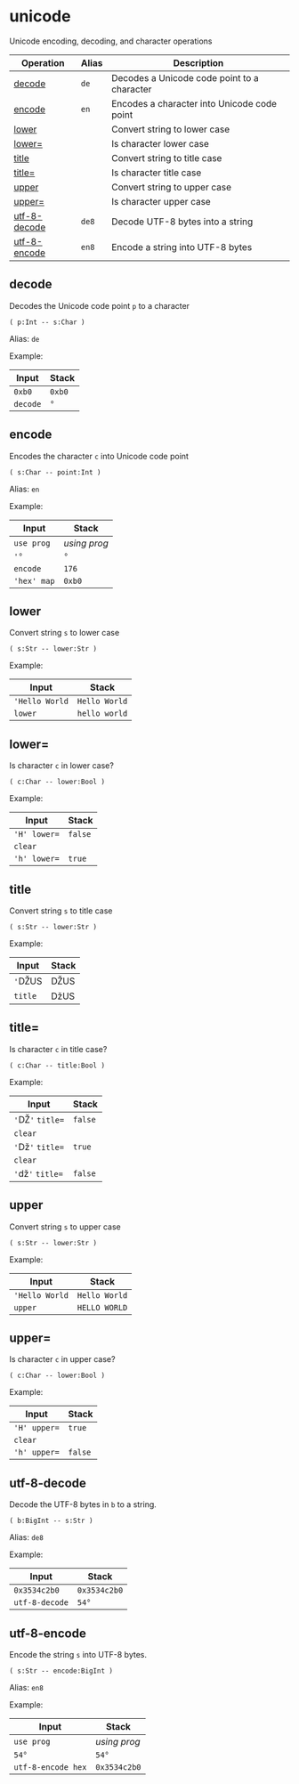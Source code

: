# unicode

<!-- eval: use unicode -->

Unicode encoding, decoding, and character operations

<!-- index -->

| Operation                     | Alias | Description
|-------------------------------|-------|--------------
| [decode](#decode)             | `de`  | Decodes a Unicode code point to a character
| [encode](#encode)             | `en`  | Encodes a character into Unicode code point
| [lower](#lower)               |       | Convert string to lower case
| [lower=](#lower=)             |       | Is character lower case
| [title](#title)               |       | Convert string to title case
| [title=](#title=)             |       | Is character title case
| [upper](#upper)               |       | Convert string to upper case
| [upper=](#upper=)             |       | Is character upper case
| [utf-8-decode](#utf-8-decode) | `de8` | Decode UTF-8 bytes into a string
| [utf-8-encode](#utf-8-encode) | `en8` | Encode a string into UTF-8 bytes


## decode

Decodes the Unicode code point `p` to a character

    ( p:Int -- s:Char )

Alias: `de`

Example:

<!-- test: decode -->

| Input             | Stack
|-------------------|------------------
| `0xb0`            | `0xb0`
| `decode`          | `°`


## encode

Encodes the character `c` into Unicode code point

    ( s:Char -- point:Int )

Alias: `en`

Example:

<!-- test: encode -->

| Input             | Stack
|-------------------|------------------
| `use prog`        | *using prog*
| `'°`              | `°`
| `encode`          | `176`
| `'hex' map`       | `0xb0`


## lower

Convert string `s` to lower case

    ( s:Str -- lower:Str )

Example:

<!-- test: lower -->

| Input             | Stack
|-------------------|------------------
| `'Hello World`    | `Hello World`
| `lower`           | `hello world`


## lower=

Is character `c` in lower case?

    ( c:Char -- lower:Bool )

Example:

<!-- test: lower -->

| Input             | Stack
|-------------------|------------------
| `'H' lower=`      | `false`
| `clear`           |
| `'h' lower=`      | `true`


## title

Convert string `s` to title case

    ( s:Str -- lower:Str )

Example:

<!-- test: lower -->

| Input             | Stack
|-------------------|------------------
| `'`ǄUS            | ǄUS
| `title`           | ǅUS


## title=

Is character `c` in title case?

    ( c:Char -- title:Bool )

Example:

<!-- test: lower -->

| Input             | Stack
|-------------------|------------------
| `'`Ǆ`'` `title=`  | `false`
| `clear`           |
| `'`ǅ`'` `title=`  | `true`
| `clear`           |
| `'`ǆ`'` `title=`  | `false`


## upper

Convert string `s` to upper case

    ( s:Str -- lower:Str )

Example:

<!-- test: upper -->

| Input             | Stack
|-------------------|------------------
| `'Hello World`    | `Hello World`
| `upper`           | `HELLO WORLD`


## upper=

Is character `c` in upper case?

    ( c:Char -- lower:Bool )

Example:

<!-- test: lower -->

| Input             | Stack
|-------------------|------------------
| `'H' upper=`      | `true`
| `clear`           |
| `'h' upper=`      | `false`


## utf-8-decode

Decode the UTF-8 bytes in `b` to a string.

    ( b:BigInt -- s:Str )

Alias: `de8`

Example:

<!-- test: decode -->

| Input             | Stack
|-------------------|------------------
| `0x3534c2b0`      | `0x3534c2b0`
| `utf-8-decode`    | `54°`


## utf-8-encode

Encode the string `s` into UTF-8 bytes.

    ( s:Str -- encode:BigInt )

Alias: `en8`

Example:

<!-- test: encode -->

| Input              | Stack
|--------------------|------------------
| `use prog`         | *using prog*
| `54°`              | `54°`
| `utf-8-encode hex` | `0x3534c2b0`


